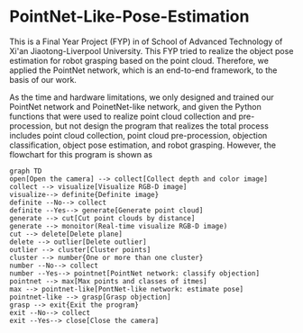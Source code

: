 # PointNet-Like-Pose-Estimation

This is a Final Year Project (FYP) in of School of Advanced Technology of Xi'an Jiaotong-Liverpool University. This FYP tried to realize the object pose estimation for robot grasping based on the point cloud. Therefore, we applied the PointNet network, which is an end-to-end framework, to the basis of our work.

As the time and hardware limitations, we only designed and trained our PointNet network and PoinetNet-like network, and given the Python functions that were used to realize point cloud collection and pre-procession, but not design the program that realizes the total process includes point cloud collection, point cloud pre-procession, objection classification, object pose estimation, and robot grasping. However, the flowchart for this program is shown as


```mermaid
graph TD
open[Open the camera] --> collect[Collect depth and color image]
collect --> visualize[Visualize RGB-D image]
visualize--> definite{Definite image}
definite --No--> collect
definite --Yes--> generate[Generate point cloud]
generate --> cut[Cut point clouds by distance]
generate --> monoitor(Real-time visualize RGB-D image)
cut --> delete[Delete plane]
delete --> outlier[Delete outlier]
outlier --> cluster[Cluster points]
cluster --> number{One or more than one cluster}
number --No--> collect
number --Yes--> pointnet[PointNet network: classify objection]
pointnet --> max[Max points and classes of itmes]
max --> pointnet-like[PontNet-like network: estimate pose]
pointnet-like --> grasp[Grasp objection]
grasp --> exit{Exit the program}
exit --No--> collect
exit --Yes--> close[Close the camera]
```
